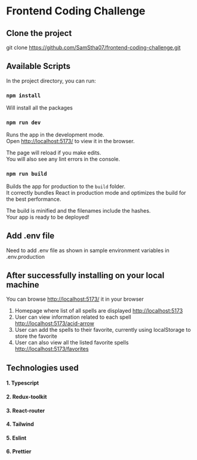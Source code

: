 # Frontend Coding Challenge

## Clone the project

git clone https://github.com/SamStha07/frontend-coding-challenge.git



## Available Scripts

In the project directory, you can run:
### `npm install`


Will install all the packages

### `npm run dev`

Runs the app in the development mode.<br>
Open [http://localhost:5173/](http://localhost:5173/) to view it in the browser.

The page will reload if you make edits.<br>
You will also see any lint errors in the console.

### `npm run build`

Builds the app for production to the `build` folder.<br>
It correctly bundles React in production mode and optimizes the build for the best performance.

The build is minified and the filenames include the hashes.<br>
Your app is ready to be deployed!

## Add .env file

Need to add .env file as shown in sample environment variables in .env.production

## After successfully installing on your local machine

You can browse [http://localhost:5173/](http://localhost:5173/) it in your browser 
1. Homepage where list of all spells are displayed [http://localhost:5173](http://localhost:5173/)
2. User can view information related to each spell [http://localhost:5173/acid-arrow](http://localhost:5173/acid-arrow)
3. User can add the spells to their favorite, currently using localStorage to store the favorite
4. User can also view all the listed favorite spells [http://localhost:5173/favorites](http://localhost:5173/favorites)

## Technologies used

#### 1. Typescript
#### 2. Redux-toolkit
#### 3. React-router
#### 4. Tailwind
#### 5. Eslint
#### 6. Prettier

